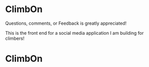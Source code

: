 # ClimbOn

Questions, comments, or Feedback is greatly appreciated! 

This is the front end for a social media application I am building for climbers!
# ClimbOn
